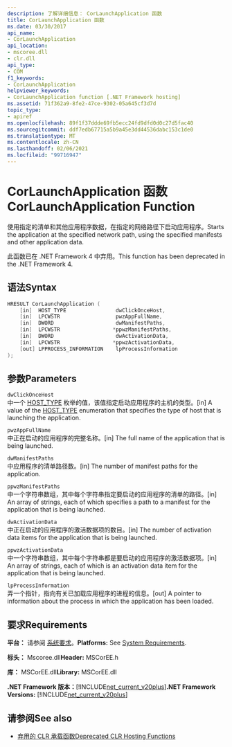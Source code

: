 ```yaml
---
description: 了解详细信息： CorLaunchApplication 函数
title: CorLaunchApplication 函数
ms.date: 03/30/2017
api_name:
- CorLaunchApplication
api_location:
- mscoree.dll
- clr.dll
api_type:
- COM
f1_keywords:
- CorLaunchApplication
helpviewer_keywords:
- CorLaunchApplication function [.NET Framework hosting]
ms.assetid: 71f362a9-8fe2-47ce-9302-05a645cf3d7d
topic_type:
- apiref
ms.openlocfilehash: 89f1f37ddde69fb5ecc24fd9dfd0d0c27d5fac40
ms.sourcegitcommit: ddf7edb67715a5b9a45e3dd44536dabc153c1de0
ms.translationtype: MT
ms.contentlocale: zh-CN
ms.lasthandoff: 02/06/2021
ms.locfileid: "99716947"
---
```

# <a name="corlaunchapplication-function"></a><span data-ttu-id="5c695-103">CorLaunchApplication 函数</span><span class="sxs-lookup"><span data-stu-id="5c695-103">CorLaunchApplication Function</span></span>

<span data-ttu-id="5c695-104">使用指定的清单和其他应用程序数据，在指定的网络路径下启动应用程序。</span><span class="sxs-lookup"><span data-stu-id="5c695-104">Starts the application at the specified network path, using the specified manifests and other application data.</span></span>  
  
 <span data-ttu-id="5c695-105">此函数已在 .NET Framework 4 中弃用。</span><span class="sxs-lookup"><span data-stu-id="5c695-105">This function has been deprecated in the .NET Framework 4.</span></span>  
  
## <a name="syntax"></a><span data-ttu-id="5c695-106">语法</span><span class="sxs-lookup"><span data-stu-id="5c695-106">Syntax</span></span>  
  
```cpp  
HRESULT CorLaunchApplication (  
    [in]  HOST_TYPE                dwClickOnceHost,  
    [in]  LPCWSTR                  pwzAppFullName,  
    [in]  DWORD                    dwManifestPaths,  
    [in]  LPCWSTR                 *ppwzManifestPaths,  
    [in]  DWORD                    dwActivationData,  
    [in]  LPCWSTR                 *ppwzActivationData,  
    [out] LPPROCESS_INFORMATION    lpProcessInformation  
);  
```  
  
## <a name="parameters"></a><span data-ttu-id="5c695-107">参数</span><span class="sxs-lookup"><span data-stu-id="5c695-107">Parameters</span></span>  

 `dwClickOnceHost`  
 <span data-ttu-id="5c695-108">中一个 [HOST_TYPE](host-type-enumeration.md) 枚举的值，该值指定启动应用程序的主机的类型。</span><span class="sxs-lookup"><span data-stu-id="5c695-108">[in] A value of the [HOST_TYPE](host-type-enumeration.md) enumeration that specifies the type of host that is launching the application.</span></span>  
  
 `pwzAppFullName`  
 <span data-ttu-id="5c695-109">中正在启动的应用程序的完整名称。</span><span class="sxs-lookup"><span data-stu-id="5c695-109">[in] The full name of the application that is being launched.</span></span>  
  
 `dwManifestPaths`  
 <span data-ttu-id="5c695-110">中应用程序的清单路径数。</span><span class="sxs-lookup"><span data-stu-id="5c695-110">[in] The number of manifest paths for the application.</span></span>  
  
 `ppwzManifestPaths`  
 <span data-ttu-id="5c695-111">中一个字符串数组，其中每个字符串指定要启动的应用程序的清单的路径。</span><span class="sxs-lookup"><span data-stu-id="5c695-111">[in] An array of strings, each of which specifies a path to a manifest for the application that is being launched.</span></span>  
  
 `dwActivationData`  
 <span data-ttu-id="5c695-112">中正在启动的应用程序的激活数据项的数目。</span><span class="sxs-lookup"><span data-stu-id="5c695-112">[in] The number of activation data items for the application that is being launched.</span></span>  
  
 `ppwzActivationData`  
 <span data-ttu-id="5c695-113">中一个字符串数组，其中每个字符串都是要启动的应用程序的激活数据项。</span><span class="sxs-lookup"><span data-stu-id="5c695-113">[in] An array of strings, each of which is an activation data item for the application that is being launched.</span></span>  
  
 `lpProcessInformation`  
 <span data-ttu-id="5c695-114">弄一个指针，指向有关已加载应用程序的进程的信息。</span><span class="sxs-lookup"><span data-stu-id="5c695-114">[out] A pointer to information about the process in which the application has been loaded.</span></span>  
  
## <a name="requirements"></a><span data-ttu-id="5c695-115">要求</span><span class="sxs-lookup"><span data-stu-id="5c695-115">Requirements</span></span>  

 <span data-ttu-id="5c695-116">**平台：** 请参阅 [系统要求](../../get-started/system-requirements.md)。</span><span class="sxs-lookup"><span data-stu-id="5c695-116">**Platforms:** See [System Requirements](../../get-started/system-requirements.md).</span></span>  
  
 <span data-ttu-id="5c695-117">**标头：** Mscoree.dll</span><span class="sxs-lookup"><span data-stu-id="5c695-117">**Header:** MSCorEE.h</span></span>  
  
 <span data-ttu-id="5c695-118">**库：** MSCorEE.dll</span><span class="sxs-lookup"><span data-stu-id="5c695-118">**Library:** MSCorEE.dll</span></span>  
  
 <span data-ttu-id="5c695-119">**.NET Framework 版本：**[!INCLUDE[net_current_v20plus](../../../../includes/net-current-v20plus-md.md)]</span><span class="sxs-lookup"><span data-stu-id="5c695-119">**.NET Framework Versions:** [!INCLUDE[net_current_v20plus](../../../../includes/net-current-v20plus-md.md)]</span></span>  
  
## <a name="see-also"></a><span data-ttu-id="5c695-120">请参阅</span><span class="sxs-lookup"><span data-stu-id="5c695-120">See also</span></span>

- [<span data-ttu-id="5c695-121">弃用的 CLR 承载函数</span><span class="sxs-lookup"><span data-stu-id="5c695-121">Deprecated CLR Hosting Functions</span></span>](deprecated-clr-hosting-functions.md)
